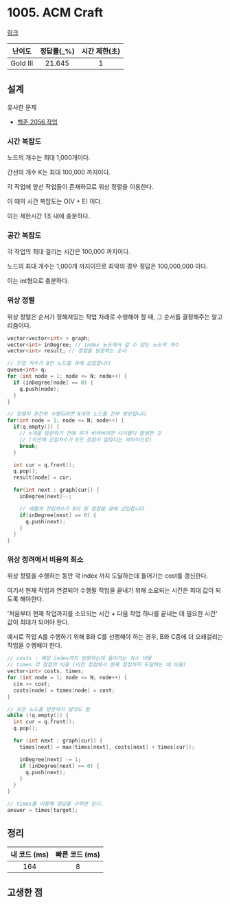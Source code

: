# 1005. ACM Craft

[링크](https://www.acmicpc.net/problem/1005)

|  난이도  | 정답률(\_%) | 시간 제한(초) |
| :------: | :---------: | :-----------: |
| Gold III |   21.645    |       1       |

## 설계

유사한 문제

- [백준.2056.작업](https://www.acmicpc.net/problem/2056)

### 시간 복잡도

노드의 개수는 최대 1,000개이다.

간선의 개수 K는 최대 100,000 까지이다.

각 작업에 앞선 작업들이 존재하므로 위상 정렬을 이용한다.

이 때의 시간 복잡도는 O(V + E) 이다.

이는 제한시간 1초 내에 충분하다.

### 공간 복잡도

각 작업의 최대 걸리는 시간은 100,000 까지이다.

노드의 최대 개수는 1,000개 까지이므로 최악의 경우 정답은 100,000,000 이다.

이는 int형으로 충분하다.

### 위상 정렬

위상 정렬은 순서가 정해져있는 작업 차례로 수행해야 할 때, 그 순서를 결정해주는 알고리즘이다.

```cpp
vector<vector<int> > graph;
vector<int> inDegree; // index 노드에서 갈 수 있는 노드의 개수
vector<int> result; // 정점을 방문하는 순서

// 진입 차수가 0인 노드를 큐에 삽입합니다
queue<int> q;
for (int node = 1; node <= N; node++) {
  if (inDegree[node] == 0) {
    q.push(node);
  }
}

// 정렬이 완전히 수행되려면 N개의 노드를 전부 방문합니다
for(int node = 1; node <= N; node++) {
  if(q.empty()) {
    // n개를 방문하기 전에 큐가 비어버리면 사이클이 발생한 것
    // (이전에 진입차수가 0인 정점이 없었다는 의미이므로)
    break;
  }

  int cur = q.front();
  q.pop();
  result[node] = cur;

  for(int next : graph[cur]) {
    inDegree[next]--;

    // 새롭게 진입차수가 0이 된 정점을 큐에 삽입합니다
    if(inDegree[next] == 0) {
      q.push(next);
    }
  }
}
```

### 위상 정려에서 비용의 최소

위상 정렬을 수행하는 동안 각 index 까지 도달하는데 들어가는 cost를 갱신한다.

여기서 현재 작업과 연결되어 수행될 작업을 끝내기 위해 소요되는 시간은 최대 값이 되도록 해야한다.

'처음부터 현재 작업까지를 소요되는 시간 + 다음 작업 하나를 끝내는 데 필요한 시간' 값이 최대가 되어야 한다.

예시로 작업 A를 수행하기 위해 B와 C를 선행해야 하는 경우, B와 C중에 더 오래걸리는 작업을 수행해야 한다.

```cpp
// costs : 해당 index까지 방문하는데 들어가는 최소 비용
// times 각 정점의 비용 (이전 정점에서 현재 정점까지 도달하는 데 비용)
vector<int> costs, times;
for (int node = 1; node <= N; node++) {
  cin >> cost;
  costs[node] = times[node] = cost;
}

// 모든 노드를 방문하지 않아도 됨
while (!q.empty()) {
  int cur = q.front();
  q.pop();

  for (int next : graph[cur]) {
    times[next] = max(times[next], costs[next] + times[cur]);

    inDegree[next] -= 1;
    if (inDegree[next] == 0) {
      q.push(next);
    }
  }
}

// times를 이용해 정답을 구하면 된다.
answer = times[target];
```

## 정리

| 내 코드 (ms) | 빠른 코드 (ms) |
| :----------: | :------------: |
|     164      |       8        |

## 고생한 점
